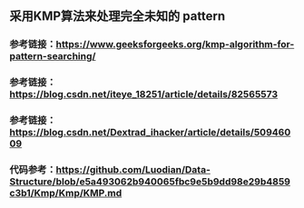 ## 采用KMP算法来处理完全未知的 pattern

### 参考链接：https://www.geeksforgeeks.org/kmp-algorithm-for-pattern-searching/
### 参考链接：https://blog.csdn.net/iteye_18251/article/details/82565573
### 参考链接：https://blog.csdn.net/Dextrad_ihacker/article/details/50946009

### 代码参考：https://github.com/Luodian/Data-Structure/blob/e5a493062b940065fbc9e5b9dd98e29b4859c3b1/Kmp/Kmp/KMP.md
